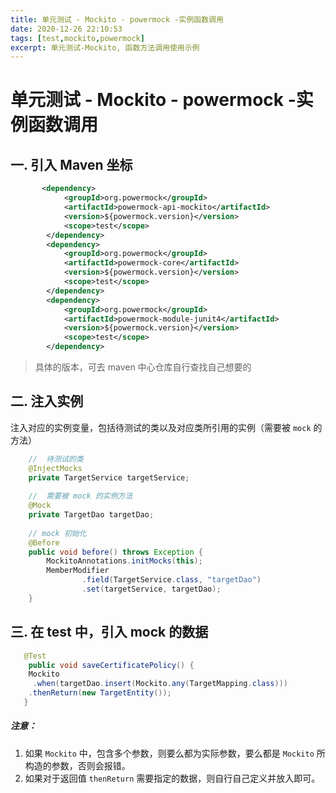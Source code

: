 ```yaml
---
title: 单元测试 - Mockito - powermock -实例函数调用
date: 2020-12-26 22:10:53
tags: [test,mockito,powermock]
excerpt: 单元测试-Mockito, 函数方法调用使用示例
---
```


# 单元测试 - Mockito - powermock -实例函数调用

## 一. 引入 Maven 坐标

```xml
       <dependency>
            <groupId>org.powermock</groupId>
            <artifactId>powermock-api-mockito</artifactId>
            <version>${powermock.version}</version>
            <scope>test</scope>
        </dependency>
        <dependency>
            <groupId>org.powermock</groupId>
            <artifactId>powermock-core</artifactId>
            <version>${powermock.version}</version>
            <scope>test</scope>
        </dependency>
        <dependency>
            <groupId>org.powermock</groupId>
            <artifactId>powermock-module-junit4</artifactId>
            <version>${powermock.version}</version>
            <scope>test</scope>
        </dependency>
```

> 具体的版本，可去 maven 中心仓库自行查找自己想要的

## 二. 注入实例

注入对应的实例变量，包括待测试的类以及对应类所引用的实例（需要被 `mock` 的方法）

```java
    //  待测试的类
    @InjectMocks
    private TargetService targetService;
   
    //  需要被 mock 的实例方法
    @Mock
    private TargetDao targetDao;
   
    // mock 初始化
    @Before
    public void before() throws Exception {
        MockitoAnnotations.initMocks(this);
        MemberModifier
                .field(TargetService.class, "targetDao")
                .set(targetService, targetDao);
    }
```

## 三.  在 test 中，引入 mock 的数据

```java
   @Test
    public void saveCertificatePolicy() {
    Mockito
     .when(targetDao.insert(Mockito.any(TargetMapping.class)))
    .thenReturn(new TargetEntity());
   }
```

##### 注意：

 1.  如果 `Mockito` 中，包含多个参数，则要么都为实际参数，要么都是 `Mockito` 所构造的参数，否则会报错。
 2.  如果对于返回值 `thenReturn` 需要指定的数据，则自行自己定义并放入即可。
